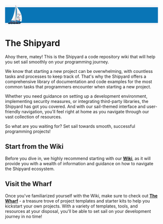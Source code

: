 ![](https://github.com/johnno82/shipyard/blob/main/images/header1.jpg?raw=true)

# The Shipyard
Ahoy there, matey! This is the Shipyard a code repository wiki that will help you set sail smoothly on your programming journey.

We know that starting a new project can be overwhelming, with countless tasks and processes to keep track of. That's why the Shipyard offers a comprehensive library of documentation and code examples for the most common tasks that programmers encounter when starting a new project.

Whether you need guidance on setting up a development environment, implementing security measures, or integrating third-party libraries, the Shipyard has got you covered. And with our sail-themed interface and user-friendly navigation, you'll feel right at home as you navigate through our vast collection of resources.

So what are you waiting for? Set sail towards smooth, successful programming projects!

## Start from the Wiki
Before you dive in, we highly recommend starting with our **[Wiki](https://github.com/johnno82/Shipyard/wiki)**, as it will provide you with a wealth of information and guidance on how to navigate the Shipyard ecosystem.

## Visit the Wharf
Once you've familiarized yourself with the Wiki, make sure to check out **[The Wharf](https://github.com/johnno82/Shipyard/wiki)** - a treasure trove of project templates and starter kits to help you kickstart your own projects. With a variety of templates, tools, and resources at your disposal, you'll be able to set sail on your development journey in no time!
